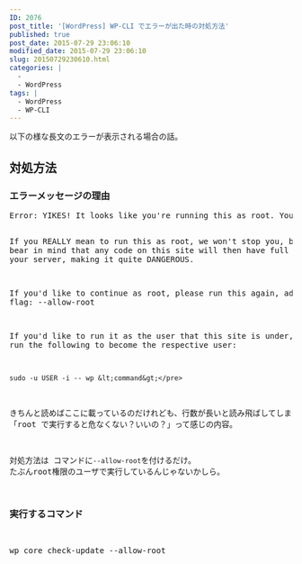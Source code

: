 ```yaml
---
ID: 2076
post_title: '[WordPress] WP-CLI でエラーが出た時の対処方法'
published: true
post_date: 2015-07-29 23:06:10
modified_date: 2015-07-29 23:06:10
slug: 20150729230610.html
categories: |
  -
  - WordPress
tags: |
  - WordPress
  - WP-CLI
---
```

以下の様な長文のエラーが表示される場合の話。
<!--more-->
<h2>対処方法</h2>
<h3>エラーメッセージの理由</h3>
<pre class="cmd">Error: YIKES! It looks like you&#039;re running this as root. You probably meant to run this as the user that your WordPress install exists under.

If you REALLY mean to run this as root, we won&#039;t stop you, but just bear in mind that any code on this site will then have full control of your server, making it quite DANGEROUS.

If you&#039;d like to continue as root, please run this again, adding this flag:  --allow-root

If you&#039;d like to run it as the user that this site is under, you can run the following to become the respective user:

    sudo -u USER -i -- wp &lt;command&gt;</pre>

きちんと読めばここに載っているのだけれども、行数が長いと読み飛ばしてしまう人もいるはず。
「root で実行すると危なくない？いいの？」って感じの内容。

対処方法は コマンドに<code>--allow-root</code>を付けるだけ。
たぶんroot権限のユーザで実行しているんじゃないかしら。

<h3>実行するコマンド</h3>
<pre class="cmd">wp core check-update --allow-root</pre>